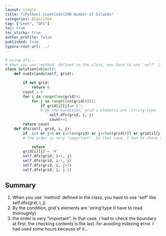 ```yaml
---
layout: single
title: "[Python] [LeetCode]200 Number of Islands"
categories: Algorithm
tag: ["Leet", "DFS"]
toc: true
toc_sticky: true
author_profile: false
published: true
typora-root-url: ../
---
```


```python
# using dfs...
# When you use 'method' defined in the class, you have to use 'self' like self.dfs(grid, i, j)
class Solution(object):
    def numIslands(self, grid):

        if not grid:
            return 0
        count = 0
        for i in range(len(grid)):
            for j in range(len(grid[0])):
                if grid[i][j]=='1':
                # By the condition, grid's elements are 'string'type.
                    self.dfs(grid, i, j)
                    count+=1
        return count
    def dfs(self, grid, i, j):
        if  i<0 or j<0 or i>=len(grid) or j>=len(grid[0]) or grid[i][j]!='1':
        # the order is very "important". In that case, I had to check the boundary at first. the checking contents is the last..for avoiding indexing error. I had used some hours because of it...

            return
        grid[i][j] = '#'
        self.dfs(grid, i+1, j)
        self.dfs(grid, i-1, j)
        self.dfs(grid, i, j+1)
        self.dfs(grid, i, j-1)
```

## Summary  

1. When you use 'method' defined in the class, you have to use 'self' like self.dfs(grid, i, j)
2. By the condition, grid's elements are 'string'type.(I have to read thoroughly)
3. the order is very "important". In that case, I had to check the boundary at first. the checking contents is the last..for avoiding indexing error. I had used some hours because of it...
